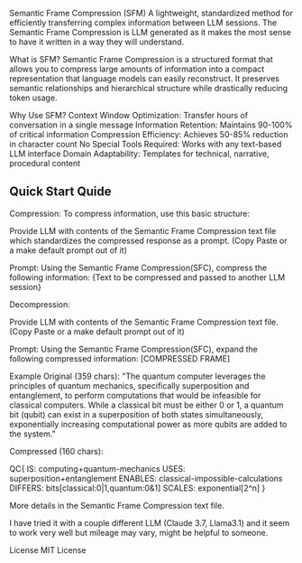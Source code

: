 Semantic Frame Compression (SFM)
A lightweight, standardized method for efficiently transferring complex information between LLM sessions. The Semantic Frame Compression is LLM generated as it makes the most sense to have it written in a way they will understand.

What is SFM?
Semantic Frame Compression is a structured format that allows you to compress large amounts of information into a compact representation that language models can easily reconstruct. It preserves semantic relationships and hierarchical structure while drastically reducing token usage.

Why Use SFM?
Context Window Optimization: Transfer hours of conversation in a single message
Information Retention: Maintains 90-100% of critical information
Compression Efficiency: Achieves 50-85% reduction in character count
No Special Tools Required: Works with any text-based LLM interface
Domain Adaptability: Templates for technical, narrative, procedural content

Quick Start Quide
-----------------------------------------------------
Compression:
To compress information, use this basic structure:

Provide LLM with contents of the Semantic Frame Compression text file which standardizes the compressed response as a prompt. (Copy Paste or a make default prompt out of it)

Prompt: 
Using the Semantic Frame Compression(SFC), compress the following information:
{Text to be compressed and passed to another LLM session}


Decompression:

Provide LLM with contents of the Semantic Frame Compression text file. (Copy Paste or a make default prompt out of it)

Prompt:
Using the Semantic Frame Compression(SFC), expand the following compressed information:
[COMPRESSED FRAME]


Example
Original (359 chars): "The quantum computer leverages the principles of quantum mechanics, specifically superposition and entanglement, to perform computations that would be infeasible for classical computers. While a classical bit must be either 0 or 1, a quantum bit (qubit) can exist in a superposition of both states simultaneously, exponentially increasing computational power as more qubits are added to the system."

Compressed (160 chars):

QC{ 
  IS: computing+quantum-mechanics 
  USES: superposition+entanglement 
  ENABLES: classical-impossible-calculations 
  DIFFERS: bits[classical:0|1,quantum:0&1] 
  SCALES: exponential[2^n] 
}

More details in the Semantic Frame Compression text file.

I have tried it with a couple different LLM (Claude 3.7, Llama3.1) and it seem to work very well but mileage may vary, might be helpful to someone.

License
MIT License
